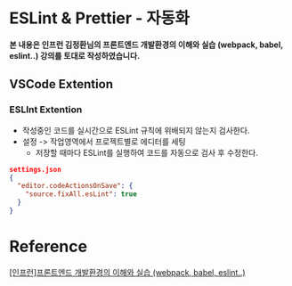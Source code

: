 # ESLint & Prettier - 자동화



**본 내용은 인프런 김정환님의 프론트엔드 개발환경의 이해와 실습 (webpack, babel, eslint..) 강의를 토대로 작성하였습니다.**



## VSCode Extention

### ESLInt Extention

* 작성중인 코드를 실시간으로 ESLint 규칙에 위배되지 않는지 검사한다.
* 설정 -> 작업영역에서 프로젝트별로 에디터를 세팅
  * 저장할 때마다 ESLint를 실행하여 코드를 자동으로 검사 후 수정한다.

```json
settings.json
{
  "editor.codeActionsOnSave": {
    "source.fixAll.esLint": true
  }
}
```

# Reference

[[인프런]프론트엔드 개발환경의 이해와 실습 (webpack, babel, eslint..)](https://www.inflearn.com/course/프론트엔드-개발환경/dashboard)